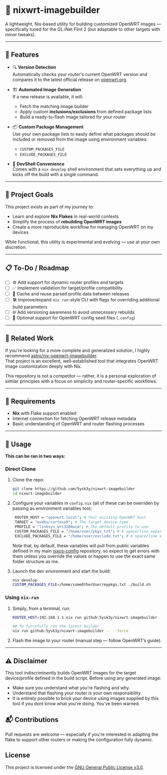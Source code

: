 # 🔧 nixwrt-imagebuilder

A lightweight, Nix-based utility for building customized OpenWRT images — specifically tuned for the GL.iNet Flint 2 (but adaptable to other targets with minor tweaks).

---

## 🚀 Features

- 🔍 **Version Detection**  
  Automatically checks your router's current OpenWRT version and compares it to the latest official release on [openwrt.org](https://downloads.openwrt.org/releases).

- 🏗️ **Automated Image Generation**   
  If a new release is available, it will:
  - Fetch the matching image builder
  - Apply custom **inclusions/exclusions** from defined package lists
  - Build a ready-to-flash image tailored for your router

- 📦 **Custom Package Management**  
  Use your own package lists to easily define what packages should be included or removed from the image using environment variables:
  - `CUSTOM_PACKAGES_FILE`
  - `EXCLUDE_PACKAGES_FILE`

- 🧪 **DevShell Convenience**  
  Comes with a `nix develop` shell environment that sets everything up and kicks off the build with a single command.

---

## 📂 Project Goals

This project exists as part of my journey to:

- Learn and explore **Nix Flakes** in real-world contexts
- Simplify the process of **rebuilding OpenWRT images**
- Create a more reproducible workflow for managing OpenWRT on my devices

While functional, this utility is experimental and evolving — use at your own discretion.

---

## 📋 To-Do / Roadmap

- [ ] ⚙️ Add support for dynamic router profiles and targets
- [ ] ✅ Implement validation for target/profile compatibility
- [ ] 🧠 Cache and reuse parsed profile data between releases
- [ ] 🛠️ Improve/expand `nix run`-style CLI with flags for overriding additional build parameters
- [ ] 🌐 Add versioning awareness to avoid unnecessary rebuilds
- [ ] 🧾 Optional support for OpenWRT config seed files (`.config`)

---

## 🧭 Related Work

If you're looking for a more complete and generalized solution, I highly recommend [astro/nix-openwrt-imagebuilder](https://github.com/astro/nix-openwrt-imagebuilder).  
That project is an excellent, well-established tool that integrates OpenWRT image customization deeply with Nix.

This repository is not a competitor — rather, it is a personal exploration of similar principles with a focus on simplicity and router-specific workflows.

---

## 🔧 Requirements

- **Nix** with Flake support enabled
- Internet connection for fetching OpenWRT release metadata
- Basic understanding of OpenWRT and router flashing processes

---

## 📌 Usage

**This can be ran in two ways:**

### Direct Clone

1. Clone the repo:
   ```bash
   git clone https://github.com/5ysk3y/nixwrt-imagebuilder
   cd nixwrt-imagebuilder
   ```
   
2. Configure your variables in `config.nix` (all of these can be overriden by passing as environment variables too):
   ```bash
    ROUTER_HOST = "openwrt.local"; # Your existing OpenWRT host
    TARGET = "mvebu/cortexa9"; # The target device type
    PROFILE = "linksys_wrt3200acm"; # The default profile to use
    CUSTOM_PACKAGES_FILE = "/home/user/pkgs.txt"; # A space/line separated list of packages to include
    EXCLUDE_PACKAGES_FILE = "/home/user/exclude.txt"; # A space/line separated list of packages to exclude
   ```
   
   Note that, by default, these variables will pull from public variables defined in my main [nixos-config](https://github.com/5ysk3y/nixos-config) repository, so expect to get errors with them unless you override the values or happen to use the exact same folder structure as me.

3. Launch the dev environment and start the build:
    ```bash
    nix develop
    CUSTOM_PACKAGES_FILE=/home/someOtherUser/mypkgs.txt ./build.sh
    ```

### Using `nix-run`
    
1. Simply, from a terminal, run:
    ``` bash
    ROUTER_HOST=192.168.1.1 nix run github:5ysk3y/nixwrt-imagebuilder
    
    ## To forcefully run the latest builder
    nix run github:5ysk3y/nixwrt-imagebuilder -- --force
    ```
    
2. Flash the image to your router (manual step — follow OpenWRT’s guide).

---

## ⚠️ Disclaimer

This tool indiscriminently builds OpenWRT images for the target device/profile defined in the build script. Before using any generated image:
- Make sure you understand what you're flashing and why.
- Understand that flashing your router is your own responsibility.
- It is entirely possible to brick your device using images supplied by this tool if you dont know what you're doing. You’ve been warned.

## 📬 Contributions

Pull requests are welcome — especially if you're interested in adapting the flake to support other routers or making the configuration fully dynamic.

## License

This project is licensed under the [GNU General Public License v3.0](LICENSE).
